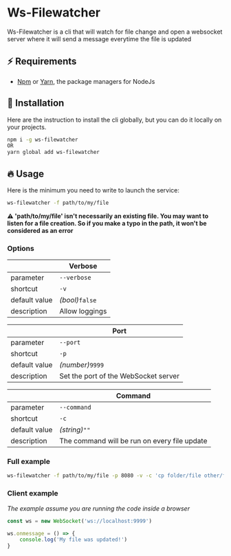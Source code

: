 # Ws-Filewatcher

Ws-Filewatcher is a cli that will watch for file change and open a websocket server where it will send a message everytime the file is updated

## :zap: Requirements

-   [Npm](https://www.npmjs.com/) or [Yarn](https://yarnpkg.com/), the package managers for NodeJs

## :wrench: Installation

Here are the instruction to install the cli globally, but you can do it locally on your projects.

```bash
npm i -g ws-filewatcher
OR
yarn global add ws-filewatcher
```

## :fire: Usage

Here is the minimum you need to write to launch the service:

```bash
ws-filewatcher -f path/to/my/file
```

**:warning: 'path/to/my/file' isn't necessarily an existing file. You may want to listen for a file creation. So if you make a typo in the path, it won't be considered as an error**

### Options

|               | Verbose         |
| ------------- | --------------- |
| parameter     | `--verbose`     |
| shortcut      | `-v`            |
| default value | _(bool)_`false` |
| description   | Allow loggings  |

|               | Port                                 |
| ------------- | ------------------------------------ |
| parameter     | `--port`                             |
| shortcut      | `-p`                                 |
| default value | _(number)_`9999`                     |
| description   | Set the port of the WebSocket server |

|               | Command                                      |
| ------------- | -------------------------------------------- |
| parameter     | `--command`                                  |
| shortcut      | `-c`                                         |
| default value | _(string)_`""`                               |
| description   | The command will be run on every file update |

### Full example

```bash
ws-filewatcher -f path/to/my/file -p 8080 -v -c 'cp folder/file other/folder/file'
```

### Client example

_The example assume you are running the code inside a browser_

```javascript
const ws = new WebSocket('ws://localhost:9999')

ws.onmessage = () => {
    console.log('My file was updated!')
}
```
